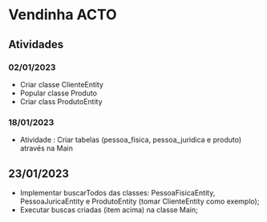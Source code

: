 # Vendinha ACTO

## Atividades

### 02/01/2023
- Criar classe ClienteEntity
- Popular classe Produto
- Criar class ProdutoEntity

### 18/01/2023
- Atividade : Criar tabelas (pessoa_fisica, pessoa_juridica e produto) através na Main

## 23/01/2023
- Implementar buscarTodos das classes: PessoaFisicaEntity, PessoaJuricaEntity e ProdutoEntity (tomar ClienteEntity como exemplo);
- Executar buscas criadas (item acima) na classe Main;